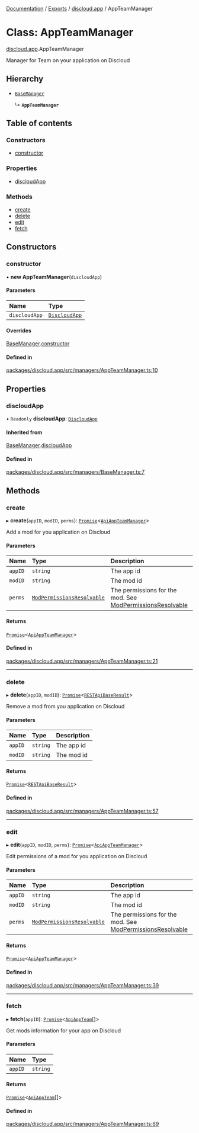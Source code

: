 [Documentation](../README.md) / [Exports](../modules.md) / [discloud.app](../modules/discloud_app.md) / AppTeamManager

# Class: AppTeamManager

[discloud.app](../modules/discloud_app.md).AppTeamManager

Manager for Team on your application on Discloud

## Hierarchy

- [`BaseManager`](discloud_app.BaseManager.md)

  ↳ **`AppTeamManager`**

## Table of contents

### Constructors

- [constructor](discloud_app.AppTeamManager.md#constructor)

### Properties

- [discloudApp](discloud_app.AppTeamManager.md#discloudapp)

### Methods

- [create](discloud_app.AppTeamManager.md#create)
- [delete](discloud_app.AppTeamManager.md#delete)
- [edit](discloud_app.AppTeamManager.md#edit)
- [fetch](discloud_app.AppTeamManager.md#fetch)

## Constructors

### constructor

• **new AppTeamManager**(`discloudApp`)

#### Parameters

| Name | Type |
| :------ | :------ |
| `discloudApp` | [`DiscloudApp`](discloud_app.DiscloudApp.md) |

#### Overrides

[BaseManager](discloud_app.BaseManager.md).[constructor](discloud_app.BaseManager.md#constructor)

#### Defined in

[packages/discloud.app/src/managers/AppTeamManager.ts:10](https://github.com/discloud/discloud.app/blob/bf097cb/packages/discloud.app/src/managers/AppTeamManager.ts#L10)

## Properties

### discloudApp

• `Readonly` **discloudApp**: [`DiscloudApp`](discloud_app.DiscloudApp.md)

#### Inherited from

[BaseManager](discloud_app.BaseManager.md).[discloudApp](discloud_app.BaseManager.md#discloudapp)

#### Defined in

[packages/discloud.app/src/managers/BaseManager.ts:7](https://github.com/discloud/discloud.app/blob/bf097cb/packages/discloud.app/src/managers/BaseManager.ts#L7)

## Methods

### create

▸ **create**(`appID`, `modID`, `perms`): [`Promise`]( https://developer.mozilla.org/en-US/docs/Web/JavaScript/Reference/Global_Objects/Promise )<[`ApiAppTeamManager`](../interfaces/discloud_app.ApiAppTeamManager.md)\>

Add a mod for you application on Discloud

#### Parameters

| Name | Type | Description |
| :------ | :------ | :------ |
| `appID` | `string` | The app id |
| `modID` | `string` | The mod id |
| `perms` | [`ModPermissionsResolvable`](../modules/discloud_app.md#modpermissionsresolvable) | The permissions for the mod. See [ModPermissionsResolvable](../modules/discloud_app.md#modpermissionsresolvable) |

#### Returns

[`Promise`]( https://developer.mozilla.org/en-US/docs/Web/JavaScript/Reference/Global_Objects/Promise )<[`ApiAppTeamManager`](../interfaces/discloud_app.ApiAppTeamManager.md)\>

#### Defined in

[packages/discloud.app/src/managers/AppTeamManager.ts:21](https://github.com/discloud/discloud.app/blob/bf097cb/packages/discloud.app/src/managers/AppTeamManager.ts#L21)

___

### delete

▸ **delete**(`appID`, `modID`): [`Promise`]( https://developer.mozilla.org/en-US/docs/Web/JavaScript/Reference/Global_Objects/Promise )<[`RESTApiBaseResult`](../interfaces/discloud_app.RESTApiBaseResult.md)\>

Remove a mod from you application on Discloud

#### Parameters

| Name | Type | Description |
| :------ | :------ | :------ |
| `appID` | `string` | The app id |
| `modID` | `string` | The mod id |

#### Returns

[`Promise`]( https://developer.mozilla.org/en-US/docs/Web/JavaScript/Reference/Global_Objects/Promise )<[`RESTApiBaseResult`](../interfaces/discloud_app.RESTApiBaseResult.md)\>

#### Defined in

[packages/discloud.app/src/managers/AppTeamManager.ts:57](https://github.com/discloud/discloud.app/blob/bf097cb/packages/discloud.app/src/managers/AppTeamManager.ts#L57)

___

### edit

▸ **edit**(`appID`, `modID`, `perms`): [`Promise`]( https://developer.mozilla.org/en-US/docs/Web/JavaScript/Reference/Global_Objects/Promise )<[`ApiAppTeamManager`](../interfaces/discloud_app.ApiAppTeamManager.md)\>

Edit permissions of a mod for you application on Discloud

#### Parameters

| Name | Type | Description |
| :------ | :------ | :------ |
| `appID` | `string` | The app id |
| `modID` | `string` | The mod id |
| `perms` | [`ModPermissionsResolvable`](../modules/discloud_app.md#modpermissionsresolvable) | The permissions for the mod. See [ModPermissionsResolvable](../modules/discloud_app.md#modpermissionsresolvable) |

#### Returns

[`Promise`]( https://developer.mozilla.org/en-US/docs/Web/JavaScript/Reference/Global_Objects/Promise )<[`ApiAppTeamManager`](../interfaces/discloud_app.ApiAppTeamManager.md)\>

#### Defined in

[packages/discloud.app/src/managers/AppTeamManager.ts:39](https://github.com/discloud/discloud.app/blob/bf097cb/packages/discloud.app/src/managers/AppTeamManager.ts#L39)

___

### fetch

▸ **fetch**(`appID`): [`Promise`]( https://developer.mozilla.org/en-US/docs/Web/JavaScript/Reference/Global_Objects/Promise )<[`ApiAppTeam`](../interfaces/discloud_app.ApiAppTeam.md)[]\>

Get mods information for your app on Discloud

#### Parameters

| Name | Type |
| :------ | :------ |
| `appID` | `string` |

#### Returns

[`Promise`]( https://developer.mozilla.org/en-US/docs/Web/JavaScript/Reference/Global_Objects/Promise )<[`ApiAppTeam`](../interfaces/discloud_app.ApiAppTeam.md)[]\>

#### Defined in

[packages/discloud.app/src/managers/AppTeamManager.ts:69](https://github.com/discloud/discloud.app/blob/bf097cb/packages/discloud.app/src/managers/AppTeamManager.ts#L69)
